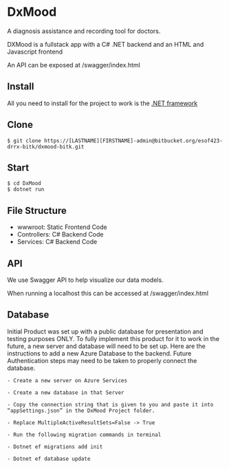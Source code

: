 # DxMood
A diagnosis assistance and recording tool for doctors. 

DXMood is a fullstack app with a C# .NET backend and an HTML and Javascript frontend

An API can be exposed at /swagger/index.html

## Install

All you need to install for the project to work is the [.NET framework](https://dotnet.microsoft.com/en-us/download)
    
## Clone

    $ git clone https://[LASTNAME][FIRSTNAME]-admin@bitbucket.org/esof423-drrx-bitk/dxmood-bitk.git

## Start

    $ cd DxMood
    $ dotnet run
    
## File Structure

- wwwroot: Static Frontend Code
- Controllers: C# Backend Code
- Services: C# Backend Code

## API

We use Swagger API to help visualize our data models.

When running a localhost this can be accessed at /swagger/index.html

## Database

Initial Product was set up with a public database for presentation and testing purposes ONLY. To fully implement this product for it to work in the future, a new server and database will need to be set up. Here are the instructions to add a new Azure Database to the backend. Future Authentication steps may need to be taken to properly connect the database. 

    - Create a new server on Azure Services
    
    - Create a new database in that Server
    
    - Copy the connection string that is given to you and paste it into “appSettings.json” in the DxMood Project folder.
    
    - Replace ​​MultipleActiveResultSets=False -> True
    
    - Run the following migration commands in terminal
    
    - Dotnet ef migrations add init
    
    - Dotnet ef database update

